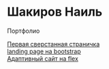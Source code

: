 # Шакиров Наиль
Портфолио

[Первая сверстанная страничка](https://snildarovich.github.io/легкий%20page%20с%20адаптивом/# "сайт портфолио")  
[landing page на bootstrap](https://snildarovich.github.io/bootstrap4,%20scss/# "с выплывающей формой контактов")  
[Адаптивный сайт на flex](https://snildarovich.github.io/на%20флексах,%20адаптив/# "сайт на css без использования препроцессоров")
